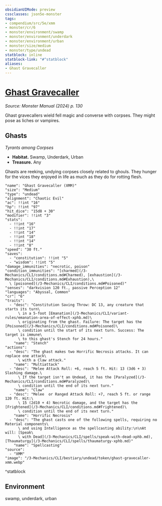 ```yaml
---
obsidianUIMode: preview
cssclasses: json5e-monster
tags:
- compendium/src/5e/xmm
- monster/cr/6
- monster/environment/swamp
- monster/environment/underdark
- monster/environment/urban
- monster/size/medium
- monster/type/undead
statblock: inline
statblock-link: "#^statblock"
aliases:
- Ghast Gravecaller
---
```

# [Ghast Gravecaller](3-Mechanics\CLI\bestiary\undead/ghast-gravecaller-xmm.md)
*Source: Monster Manual (2024) p. 130*  

Ghast gravecallers wield fell magic and converse with corpses. They might pose as liches or vampires.

## Ghasts

*Tyrants among Corpses*

- **Habitat.** Swamp, Underdark, Urban  
- **Treasure.** Any  

Ghasts are reeking, undying corpses closely related to ghouls. They hunger for the vices they enjoyed in life as much as they do for rotting flesh.

```statblock
"name": "Ghast Gravecaller (XMM)"
"size": "Medium"
"type": "undead"
"alignment": "Chaotic Evil"
"ac": !!int "16"
"hp": !!int "97"
"hit_dice": "15d8 + 30"
"modifier": !!int "3"
"stats":
  - !!int "16"
  - !!int "17"
  - !!int "14"
  - !!int "18"
  - !!int "14"
  - !!int "8"
"speed": "30 ft."
"saves":
  - "constitution": !!int "5"
  - "wisdom": !!int "5"
"damage_immunities": "necrotic, poison"
"condition_immunities": "[charmed](/3-Mechanics/CLI/conditions.md#Charmed), [exhaustion](/3-Mechanics/CLI/conditions.md#Exhaustion),\
  \ [poisoned](/3-Mechanics/CLI/conditions.md#Poisoned)"
"senses": "darkvision 120 ft., passive Perception 12"
"languages": "Abyssal, Common"
"cr": "6"
"traits":
  - "desc": "Constitution Saving Throw: DC 13, any creature that starts its turn\
      \ in a 5-foot [Emanation](/3-Mechanics/CLI/variant-rules/emanation-area-of-effect-xphb.md)\
      \ originating from the ghast. Failure: The target has the [Poisoned](/3-Mechanics/CLI/conditions.md#Poisoned)\
      \ condition until the start of its next turn. Success: The target is immune\
      \ to this ghast's Stench for 24 hours."
    "name": "Stench"
"actions":
  - "desc": "The ghast makes two Horrific Necrosis attacks. It can replace one attack\
      \ with a Claw attack."
    "name": "Multiattack"
  - "desc": "Melee Attack Roll: +6, reach 5 ft. Hit: 13 (3d6 + 3) Slashing damage.\
      \ If the target isn't an Undead, it has the [Paralyzed](/3-Mechanics/CLI/conditions.md#Paralyzed)\
      \ condition until the end of its next turn."
    "name": "Claw"
  - "desc": "Melee  or Ranged Attack Roll: +7, reach 5 ft. or range 120 ft. Hit:\
      \ 15 (2d10 + 4) Necrotic damage, and the target has the [Frightened](/3-Mechanics/CLI/conditions.md#Frightened)\
      \ condition until the end of its next turn."
    "name": "Horrific Necrosis"
  - "desc": "The ghast casts one of the following spells, requiring no Material components\
      \ and using Intelligence as the spellcasting ability:\n\nAt will: [Speak\
      \ with Dead](/3-Mechanics/CLI/spells/speak-with-dead-xphb.md), [Thaumaturgy](/3-Mechanics/CLI/spells/thaumaturgy-xphb.md)"
    "name": "Spellcasting"
"source":
  - "XMM"
"image": "/3-Mechanics/CLI/bestiary/undead/token/ghast-gravecaller-xmm.webp"
```
^statblock

## Environment

swamp, underdark, urban